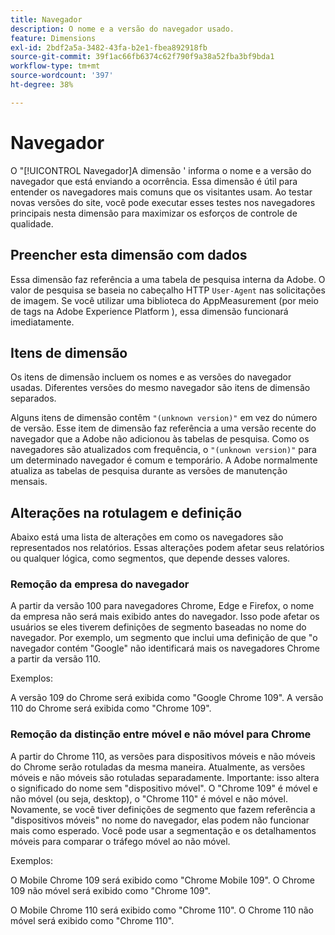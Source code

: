 ```yaml
---
title: Navegador
description: O nome e a versão do navegador usado.
feature: Dimensions
exl-id: 2bdf2a5a-3482-43fa-b2e1-fbea892918fb
source-git-commit: 39f1ac66fb6374c62f790f9a38a52fba3bf9bda1
workflow-type: tm+mt
source-wordcount: '397'
ht-degree: 38%

---
```


# Navegador

O &quot;[!UICONTROL Navegador]A dimensão &#39; informa o nome e a versão do navegador que está enviando a ocorrência. Essa dimensão é útil para entender os navegadores mais comuns que os visitantes usam. Ao testar novas versões do site, você pode executar esses testes nos navegadores principais nesta dimensão para maximizar os esforços de controle de qualidade.

## Preencher esta dimensão com dados

Essa dimensão faz referência a uma tabela de pesquisa interna da Adobe. O valor de pesquisa se baseia no cabeçalho HTTP `User-Agent` nas solicitações de imagem. Se você utilizar uma biblioteca do AppMeasurement (por meio de tags na Adobe Experience Platform ), essa dimensão funcionará imediatamente.

## Itens de dimensão

Os itens de dimensão incluem os nomes e as versões do navegador usadas. Diferentes versões do mesmo navegador são itens de dimensão separados.

Alguns itens de dimensão contêm `"(unknown version)"` em vez do número de versão. Esse item de dimensão faz referência a uma versão recente do navegador que a Adobe não adicionou às tabelas de pesquisa. Como os navegadores são atualizados com frequência, o `"(unknown version)"` para um determinado navegador é comum e temporário. A Adobe normalmente atualiza as tabelas de pesquisa durante as versões de manutenção mensais.

## Alterações na rotulagem e definição

Abaixo está uma lista de alterações em como os navegadores são representados nos relatórios. Essas alterações podem afetar seus relatórios ou qualquer lógica, como segmentos, que depende desses valores.

### Remoção da empresa do navegador

A partir da versão 100 para navegadores Chrome, Edge e Firefox, o nome da empresa não será mais exibido antes do navegador. Isso pode afetar os usuários se eles tiverem definições de segmento baseadas no nome do navegador. Por exemplo, um segmento que inclui uma definição de que &quot;o navegador contém &quot;Google&quot; não identificará mais os navegadores Chrome a partir da versão 110.

Exemplos:

A versão 109 do Chrome será exibida como &quot;Google Chrome 109&quot;.
A versão 110 do Chrome será exibida como &quot;Chrome 109&quot;.

### Remoção da distinção entre móvel e não móvel para Chrome

A partir do Chrome 110, as versões para dispositivos móveis e não móveis do Chrome serão rotuladas da mesma maneira. Atualmente, as versões móveis e não móveis são rotuladas separadamente. Importante: isso altera o significado do nome sem &quot;dispositivo móvel&quot;. O &quot;Chrome 109&quot; é móvel e não móvel (ou seja, desktop), o &quot;Chrome 110&quot; é móvel e não móvel. Novamente, se você tiver definições de segmento que fazem referência a &quot;dispositivos móveis&quot; no nome do navegador, elas podem não funcionar mais como esperado. Você pode usar a segmentação e os detalhamentos móveis para comparar o tráfego móvel ao não móvel.

Exemplos:

O Mobile Chrome 109 será exibido como &quot;Chrome Mobile 109&quot;.
O Chrome 109 não móvel será exibido como &quot;Chrome 109&quot;.

O Mobile Chrome 110 será exibido como &quot;Chrome 110&quot;.
O Chrome 110 não móvel será exibido como &quot;Chrome 110&quot;.
